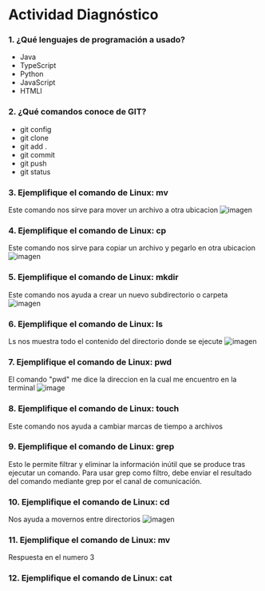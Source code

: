 # Actividad Diagnóstico


### 1. ¿Qué lenguajes de programación a usado?
- Java
- TypeScript
- Python
- JavaScript
- HTMLl
### 2. ¿Qué comandos conoce de GIT?
- git config
- git clone
- git add .
- git commit
- git push
- git status
### 3. Ejemplifique el comando de Linux: mv
Este comando nos sirve para mover un archivo a otra ubicacion
![imagen](https://github.com/PlataformasWeb-P-AA2024/actividad-diagnostico-joechuro1206/assets/159073776/f5e89693-9779-4e3c-ba13-3eaaef1ec159)
### 4. Ejemplifique el comando de Linux: cp
Este comando nos sirve para copiar un archivo y pegarlo en otra ubicacion
![imagen](https://github.com/PlataformasWeb-P-AA2024/actividad-diagnostico-joechuro1206/assets/159073776/67ce992b-0d09-482d-958f-7aded34edb18)
### 5. Ejemplifique el comando de Linux: mkdir
Este comando nos ayuda a crear un nuevo subdirectorio o carpeta
![imagen](https://github.com/PlataformasWeb-P-AA2024/actividad-diagnostico-joechuro1206/assets/159073776/95bbd4e7-bed8-4b4e-8e42-70dbf4e174ab)
### 6. Ejemplifique el comando de Linux: ls
Ls nos muestra todo el contenido del directorio donde se ejecute
![imagen](https://github.com/PlataformasWeb-P-AA2024/actividad-diagnostico-joechuro1206/assets/159073776/baa85503-b333-45a0-9565-84149e358604)
### 7. Ejemplifique el comando de Linux: pwd
El comando "pwd" me dice la direccion en la cual me encuentro en la terminal
![image](https://github.com/PlataformasWeb-P-AA2024/actividad-diagnostico-joechuro1206/assets/159073776/36511847-66fd-407f-ad08-12d68411db2c)
### 8. Ejemplifique el comando de Linux: touch
Este comando nos ayuda a cambiar marcas de tiempo a archivos
### 9. Ejemplifique el comando de Linux: grep
Esto le permite filtrar y eliminar la información inútil que se produce tras ejecutar un comando. Para usar grep como filtro, debe enviar el resultado del comando mediante grep por el canal de comunicación. 
### 10. Ejemplifique el comando de Linux: cd
Nos ayuda a movernos entre directorios
![imagen](https://github.com/PlataformasWeb-P-AA2024/actividad-diagnostico-joechuro1206/assets/159073776/e824bed6-e7e9-4204-8447-1f755d5fba4f)
### 11. Ejemplifique el comando de Linux: mv
Respuesta en el numero 3
### 12. Ejemplifique el comando de Linux: cat

